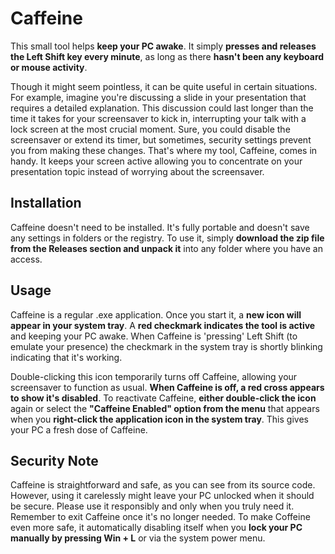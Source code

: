 # Caffeine

This small tool helps **keep your PC awake**. It simply **presses and releases the Left Shift key every minute**, as long as there **hasn't been any keyboard or mouse activity**.

Though it might seem pointless, it can be quite useful in certain situations. For example, imagine you're discussing a slide in your presentation that requires a detailed explanation. This discussion could last longer than the time it takes for your screensaver to kick in, interrupting your talk with a lock screen at the most crucial moment. Sure, you could disable the screensaver or extend its timer, but sometimes, security settings prevent you from making these changes. That's where my tool, Caffeine, comes in handy. It keeps your screen active allowing you to concentrate on your presentation topic instead of worrying about the screensaver.

## Installation

Caffeine doesn't need to be installed. It's fully portable and doesn't save any settings in folders or the registry. To use it, simply **download the zip file from the Releases section and unpack it** into any folder where you have an access. 

## Usage

Caffeine is a regular .exe application. Once you start it, a **new icon will appear in your system tray**. A **red checkmark indicates the tool is active** and keeping your PC awake. When Caffeine is 'pressing' Left Shift (to emulate your presence) the checkmark in the system tray is shortly blinking indicating that it's working.

Double-clicking this icon temporarily turns off Caffeine, allowing your screensaver to function as usual. **When Caffeine is off, a red cross appears to show it's disabled**. To reactivate Caffeine, **either double-click the icon** again or select the **"Caffeine Enabled" option from the menu** that appears when you **right-click the application icon in the system tray**. This gives your PC a fresh dose of Caffeine.

## Security Note

Caffeine is straightforward and safe, as you can see from its source code. However, using it carelessly might leave your PC unlocked when it should be secure. Please use it responsibly and only when you truly need it. Remember to exit Caffeine once it's no longer needed. To make Coffeine even more safe, it automatically disabling itself when you **lock your PC manually by pressing Win + L** or via the system power menu.

